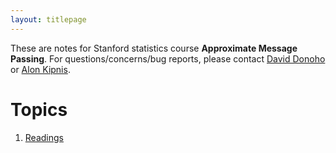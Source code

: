 ```yaml
---
layout: titlepage
---
```


These are notes for Stanford statistics course **Approximate Message Passing**. For questions/concerns/bug reports, please contact [David Donoho](https://profiles.stanford.edu/david-donoho) or [Alon Kipnis](http://web.stanford.edu/~kipnisal/).

# [](#topics)Topics

1.  [Readings](readings)

